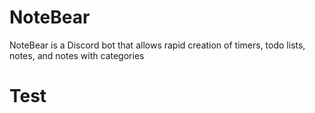 # NoteBear
NoteBear is a Discord bot that allows rapid creation of timers, todo lists, notes, and notes with categories
# Test
